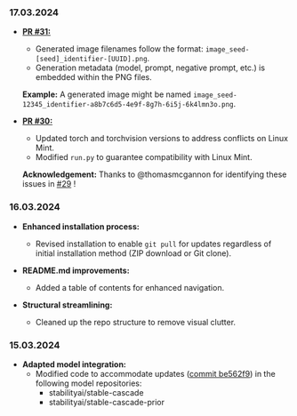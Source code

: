 ### 17.03.2024

* **[PR #31:](https://github.com/EtienneDosSantos/stable-cascade-one-click-installer/commit/c56d43b614f9aeb2c317910a127b140c8da92a55)**
  * Generated image filenames follow the format: `image_seed-[seed]_identifier-[UUID].png`.
  * Generation metadata (model, prompt, negative prompt, etc.) is embedded within the PNG files.

   **Example:** A generated image might be named `image_seed-12345_identifier-a8b7c6d5-4e9f-8g7h-6i5j-6k4lmn3o.png`. 


* **[PR #30:](https://github.com/EtienneDosSantos/stable-cascade-one-click-installer/commit/c56d43b614f9aeb2c317910a127b140c8da92a55)**
  * Updated torch and torchvision versions to address conflicts on Linux Mint.
  * Modified `run.py` to guarantee compatibility with Linux Mint.

   **Acknowledgement:** Thanks to @thomasmcgannon for identifying these issues in [#29](https://github.com/EtienneDosSantos/stable-cascade-one-click-installer/issues/29) !

### 16.03.2024

* **Enhanced installation process:**
   * Revised installation to enable `git pull` for updates regardless of initial installation method (ZIP download or Git clone).

* **README.md improvements:**
   * Added a table of contents for enhanced navigation.

* **Structural streamlining:**
   * Cleaned up the repo structure to remove visual clutter. 

### 15.03.2024

* **Adapted model integration:**  
    * Modified code to accommodate updates ([commit be562f9](https://github.com/EtienneDosSantos/stable-cascade-one-click-installer/commit/be562f98820d292f69870719aab556806e352fa0)) in the following model repositories:
        * stabilityai/stable-cascade 
        * stabilityai/stable-cascade-prior

